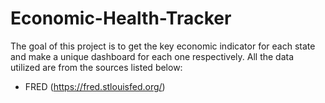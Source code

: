 # Economic-Health-Tracker
The goal of this project is to get the key economic indicator for each state and make a unique dashboard for each one respectively. 
All the data utilized are from the sources listed below: 
  - FRED (https://fred.stlouisfed.org/)
